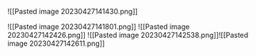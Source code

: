 ![[Pasted image 20230427141430.png]]

![[Pasted image 20230427141801.png]]
![[Pasted image 20230427142426.png]]
![[Pasted image 20230427142538.png]]![[Pasted image 20230427142611.png]]
